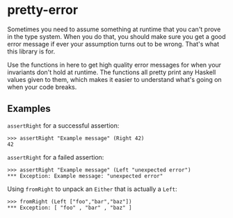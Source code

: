 # pretty-error

Sometimes you need to assume something at runtime that you can't prove in the
type system. When you do that, you should make sure you get a good error
message if ever your assumption turns out to be wrong. That's what this
library is for.

Use the functions in here to get high quality error messages for when your
invariants don't hold at runtime. The functions all pretty print any Haskell
values given to them, which makes it easier to understand what's going on when
your code breaks.

## Examples

`assertRight` for a successful assertion:

```
>>> assertRight "Example message" (Right 42)
42
```

`assertRight` for a failed assertion:

```
>>> assertRight "Example message" (Left "unexpected error")
*** Exception: Example message: "unexpected error"
```

Using `fromRight` to unpack an `Either` that is actually a `Left`:

```
>>> fromRight (Left ["foo","bar","baz"])
*** Exception: [ "foo" , "bar" , "baz" ]
```
